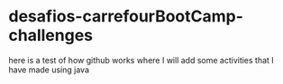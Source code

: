 # desafios-carrefourBootCamp-challenges
here is a test of how github works where I will add some activities that I have made using java 
